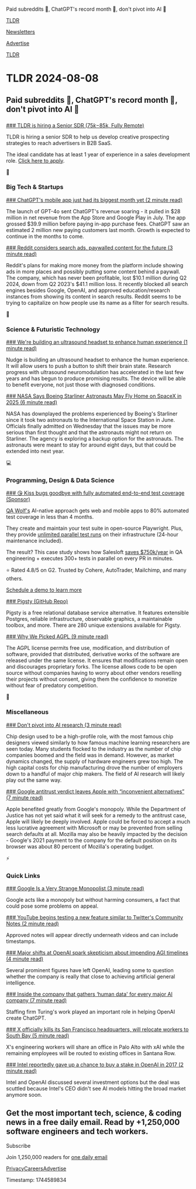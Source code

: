 Paid subreddits 💬, ChatGPT's record month 🤖, don't pivot into AI 🧠

[TLDR](/)

[Newsletters](/newsletters)

[Advertise](https://advertise.tldr.tech/)

[TLDR](/)

# TLDR 2024-08-08

## Paid subreddits 💬, ChatGPT's record month 🤖, don't pivot into AI 🧠

### 

[### TLDR is hiring a Senior SDR ($75k-$85k, Fully Remote)](https://jobs.ashbyhq.com/tldr.tech/d29dd49e-6a9e-4180-8cfd-9588a2d07918)

TLDR is hiring a senior SDR to help us develop creative prospecting strategies to reach advertisers in B2B SaaS.

The ideal candidate has at least 1 year of experience in a sales development role. [Click here to apply](https://jobs.ashbyhq.com/tldr.tech/d29dd49e-6a9e-4180-8cfd-9588a2d07918).

📱

### Big Tech & Startups

[### ChatGPT's mobile app just had its biggest month yet (2 minute read)](https://techcrunch.com/2024/08/07/chatgpts-mobile-app-just-had-its-biggest-month-yet/?utm_source=tldrnewsletter)

The launch of GPT-4o sent ChatGPT's revenue soaring - it pulled in $28 million in net revenue from the App Store and Google Play in July. The app grossed $39.9 million before paying in-app purchase fees. ChatGPT saw an estimated 2 million new paying customers last month. Growth is expected to continue in the months to come.

[### Reddit considers search ads, paywalled content for the future (3 minute read)](https://arstechnica.com/gadgets/2024/08/reddit-mulls-showing-ads-in-more-places-paywalled-subreddits/?utm_source=tldrnewsletter)

Reddit's plans for making more money from the platform include showing ads in more places and possibly putting some content behind a paywall. The company, which has never been profitable, lost $10.1 million during Q2 2024, down from Q2 2023's $41.1 million loss. It recently blocked all search engines besides Google, OpenAI, and approved education/research instances from showing its content in search results. Reddit seems to be trying to capitalize on how people use its name as a filter for search results.

🚀

### Science & Futuristic Technology

[### We're building an ultrasound headset to enhance human experience (1 minute read)](https://twitter.com/FEhrsam/status/1820859394361610338?utm_source=tldrnewsletter)

Nudge is building an ultrasound headset to enhance the human experience. It will allow users to push a button to shift their brain state. Research progress with ultrasound neuromodulation has accelerated in the last few years and has begun to produce promising results. The device will be able to benefit everyone, not just those with diagnosed conditions.

[### NASA Says Boeing Starliner Astronauts May Fly Home on SpaceX in 2025 (6 minute read)](https://www.nytimes.com/2024/08/07/science/boeing-starliner-nasa-spacex.html?unlocked_article_code=1.BU4.R539.vFRBCMWLNcz1&smid=url-share&utm_source=tldrnewsletter)

NASA has downplayed the problems experienced by Boeing's Starliner since it took two astronauts to the International Space Station in June. Officials finally admitted on Wednesday that the issues may be more serious than first thought and that the astronauts might not return on Starliner. The agency is exploring a backup option for the astronauts. The astronauts were meant to stay for around eight days, but that could be extended into next year.

💻

### Programming, Design & Data Science

[### 😘 Kiss bugs goodbye with fully automated end-to-end test coverage (Sponsor)](https://www.qawolf.com/?utm_campaign=KissBugsGoodbye08052024&amp;utm_source=tldr&amp;utm_medium=newsletter)

[QA Wolf's](https://www.qawolf.com/?utm_campaign=KissBugsGoodbye08052024&utm_source=tldr&utm_medium=newsletter) AI-native approach gets web and mobile apps to 80% automated test coverage in less than 4 months.

They create and maintain your test suite in open-source Playwright. Plus, they provide [unlimited parallel test runs](https://www.qawolf.com/?utm_campaign=KissBugsGoodbye08052024&utm_source=tldr&utm_medium=newsletter) on their infrastructure (24-hour maintenance included).

The result? This case study shows how Salesloft [saves $750k/year](https://www.qawolf.com/case-studies/salesloft?utm_campaign=KissBugsGoodbye08052024&utm_source=tldr&utm_medium=newsletter) in QA engineering + executes 300+ tests in parallel on every PR in minutes.

⭐ Rated 4.8/5 on G2. Trusted by Cohere, AutoTrader, Mailchimp, and many others.

[Schedule a demo to learn more](https://www.qawolf.com/?utm_campaign=KissBugsGoodbye08052024&utm_source=tldr&utm_medium=newsletter)

[### Pigsty (GitHub Repo)](https://github.com/Vonng/pigsty?utm_source=tldrnewsletter)

Pigsty is a free relational database service alternative. It features extensible Postgres, reliable infrastructure, observable graphics, a maintainable toolbox, and more. There are 280 unique extensions available for Pigsty.

[### Why We Picked AGPL (9 minute read)](https://blog.paradedb.com/pages/agpl?utm_source=tldrnewsletter)

The AGPL license permits free use, modification, and distribution of software, provided that distributed, derivative works of the software are released under the same license. It ensures that modifications remain open and discourages proprietary forks. The license allows code to be open source without companies having to worry about other vendors reselling their projects without consent, giving them the confidence to monetize without fear of predatory competition.

🎁

### Miscellaneous

[### Don't pivot into AI research (3 minute read)](https://maged.com/pivot-to-ai?utm_source=tldrnewsletter)

Chip design used to be a high-profile role, with the most famous chip designers viewed similarly to how famous machine learning researchers are seen today. Many students flocked to the industry as the number of chip companies boomed and the field was in demand. However, as market dynamics changed, the supply of hardware engineers grew too high. The high capital costs for chip manufacturing drove the number of employers down to a handful of major chip makers. The field of AI research will likely play out the same way.

[### Google antitrust verdict leaves Apple with “inconvenient alternatives” (7 minute read)](https://arstechnica.com/apple/2024/08/google-antitrust-verdict-means-inconvenient-alternatives-for-apple/?utm_source=tldrnewsletter)

Apple benefited greatly from Google's monopoly. While the Department of Justice has not yet said what it will seek for a remedy to the antitrust case, Apple will likely be deeply involved. Apple could be forced to accept a much less lucrative agreement with Microsoft or may be prevented from selling search defaults at all. Mozilla may also be heavily impacted by the decision - Google's 2021 payment to the company for the default position on its browser was about 80 percent of Mozilla's operating budget.

⚡

### Quick Links

[### Google Is a Very Strange Monopolist (3 minute read)](https://www.wsj.com/opinion/google-search-engine-monopoly-ruling-judge-amit-mehta-antitrust-department-of-justice-a9c82e2b?st=162g9bixsx68a9l&reflink=desktopwebshare_permalink&utm_source=tldrnewsletter)

Google acts like a monopoly but without harming consumers, a fact that could pose some problems on appeal.

[### YouTube begins testing a new feature similar to Twitter's Community Notes (2 minute read)](https://9to5google.com/2024/08/07/youtube-community-notes-test-pilot-program/?utm_source=tldrnewsletter)

Approved notes will appear directly underneath videos and can include timestamps.

[### Major shifts at OpenAI spark skepticism about impending AGI timelines (4 minute read)](https://arstechnica.com/information-technology/2024/08/major-shifts-at-openai-spark-skepticism-about-impending-agi-timelines/?utm_source=tldrnewsletter)

Several prominent figures have left OpenAI, leading some to question whether the company is really that close to achieving artificial general intelligence.

[### Inside the company that gathers ‘human data' for every major AI company (7 minute read)](https://www.semafor.com/article/08/07/2024/inside-turing-the-company-gathering-human-data-for-every-major-ai-company?utm_source=tldrnewsletter)

Staffing firm Turing's work played an important role in helping OpenAI create ChatGPT.

[### X officially kills its San Francisco headquarters, will relocate workers to South Bay (5 minute read)](https://sfstandard.com/2024/08/05/x-officially-kills-its-san-francisco-headquarters-will-relocate-workers-to-south-bay/?utm_source=tldrnewsletter)

X's engineering workers will share an office in Palo Alto with xAI while the remaining employees will be routed to existing offices in Santana Row.

[### Intel reportedly gave up a chance to buy a stake in OpenAI in 2017 (2 minute read)](https://www.tomshardware.com/tech-industry/artificial-intelligence/intel-reportedly-gave-up-a-chance-to-buy-a-stake-in-openai-in-2017?utm_source=tldrnewsletter)

Intel and OpenAI discussed several investment options but the deal was scuttled because Intel's CEO didn't see AI models hitting the broad market anymore soon.

## Get the most important tech, science, & coding news in a free daily email. Read by +1,250,000 software engineers and tech workers.

Subscribe

Join 1,250,000 readers for [one daily email](/api/latest/tech)

[Privacy](/privacy)[Careers](https://jobs.ashbyhq.com/tldr.tech)[Advertise](/tech/advertise)

Timestamp: 1744589834